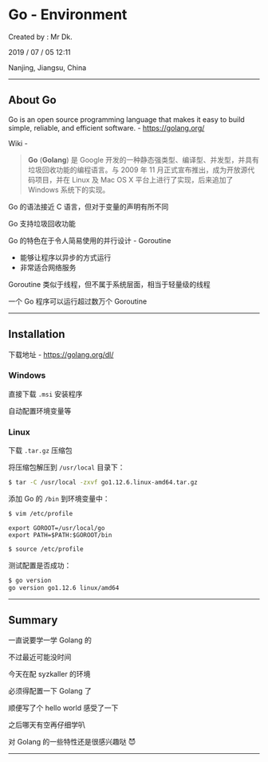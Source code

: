 # Go - Environment

Created by : Mr Dk.

2019 / 07 / 05 12:11

Nanjing, Jiangsu, China

---

## About Go

Go is an open source programming language that makes it easy to build simple, reliable, and efficient software. - https://golang.org/

Wiki - 

> __Go__ (__Golang__) 是 Google 开发的一种静态强类型、编译型、并发型，并具有垃圾回收功能的编程语言。与 2009 年 11 月正式宣布推出，成为开放源代码项目，并在 Linux 及 Mac OS X 平台上进行了实现，后来追加了 Windows 系统下的实现。

Go 的语法接近 C 语言，但对于变量的声明有所不同

Go 支持垃圾回收功能

Go 的特色在于令人简易使用的并行设计 - Goroutine

* 能够让程序以异步的方式运行
* 非常适合网络服务

Goroutine 类似于线程，但不属于系统层面，相当于轻量级的线程

一个 Go 程序可以运行超过数万个 Goroutine

---

## Installation

下载地址 - https://golang.org/dl/

### Windows

直接下载 `.msi` 安装程序

自动配置环境变量等

### Linux

下载 `.tar.gz` 压缩包

将压缩包解压到 `/usr/local` 目录下：

```bash
$ tar -C /usr/local -zxvf go1.12.6.linux-amd64.tar.gz
```

添加 Go 的 `/bin` 到环境变量中：

```bash
$ vim /etc/profile
```

```
export GOROOT=/usr/local/go
export PATH=$PATH:$GOROOT/bin
```

```bash
$ source /etc/profile
```

测试配置是否成功：

```bash
$ go version
go version go1.12.6 linux/amd64
```

---

## Summary

一直说要学一学 Golang 的

不过最近可能没时间

今天在配 syzkaller 的环境

必须得配置一下 Golang 了

顺便写了个 hello world 感受了一下

之后哪天有空再仔细学叭

对 Golang 的一些特性还是很感兴趣哒 😈

---

